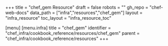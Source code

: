 +++
title = "chef_gem Resource"
draft = false
robots = ""
gh_repo = "chef-web-docs"
data_path = ["infra","resources","chef_gem"]
layout = "infra_resource"
toc_layout = "infra_resource_toc"

[menu]
  [menu.infra]
    title = "chef_gem"
    identifier = "chef_infra/cookbook_reference/resources/chef_gem"
    parent = "chef_infra/cookbook_reference/resources"
+++

<!-- The contents of this page are automatically generated from the chef_gem.yaml file in the data directory. -->
<!-- To suggest a change, edit the https://github.com/chef/chef/blob/master/lib/chef/resource/chef_gem.rb file
      and submit a pull request to the https://github.com/chef/chef repository. -->
